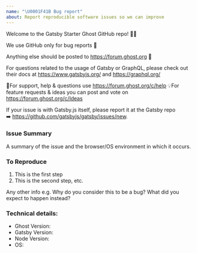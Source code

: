 ```yaml
---
name: "\U0001F41B Bug report"
about: Report reproducible software issues so we can improve
---
```


Welcome to the Gatsby Starter Ghost GitHub repo! 👋🎉

We use GitHub only for bug reports 🐛

Anything else should be posted to https://forum.ghost.org 👫

For questions related to the usage of Gatsby or GraphQL, please check out their
docs at https://www.gatsbyjs.org/ and https://graphql.org/

🚨For support, help & questions use https://forum.ghost.org/c/help 💡For
feature requests & ideas you can post and vote on
https://forum.ghost.org/c/Ideas

If your issue is with Gatsby.js itself, please report it at the Gatsby repo
➡️ https://github.com/gatsbyjs/gatsby/issues/new.

### Issue Summary

A summary of the issue and the browser/OS environment in which it occurs.

### To Reproduce

1. This is the first step
2. This is the second step, etc.

Any other info e.g. Why do you consider this to be a bug? What did you expect
to happen instead?

### Technical details:

-   Ghost Version:
-   Gatsby Version:
-   Node Version:
-   OS:
